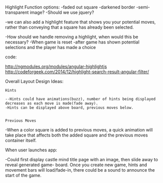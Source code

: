 

Highlight Function
     options:
-faded out square
-darkened border
-semi-transparent image?
-Should we use jquery?

-we can also add a highlight feature that shows you your potential moves, rather than conveying that a square has already been selected.

-How should we handle removing a highlight, when would this be necessary?
	-When game is reset
	-after game has shown potential selections and the player has made a choice

code:

http://ngmodules.org/modules/angular-highlightjs
http://codeforgeek.com/2014/12/highlight-search-result-angular-filter/


Overall Layout Design Ideas: 

	Hints

	--Hints could have animations(buzz), number of hints being displayed decreases as each move is made(fade away).
	-Hints can be displayed above board, previous moves below.
	

	Previous Moves
-When a color square is added to previous moves, a quick animation will take place that affects both the added square and the previous moves container itself. 


When user launches app:

-Could first display castle mind title page with an image, then slide away to reveal generated game- board. Once you create new game, hints and movement bars will load/fade-in, there could be a sound to announce the start of the game.

